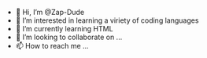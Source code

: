 - 👋 Hi, I’m @Zap-Dude
- 👀 I’m interested in learning a viriety of coding languages
- 🌱 I’m currently learning HTML
- 💞️ I’m looking to collaborate on ...
- 📫 How to reach me ...

<!---
Zap-Dude/Zap-Dude is a ✨ special ✨ repository because its `README.md` (this file) appears on your GitHub profile.
You can click the Preview link to take a look at your changes.
--->
